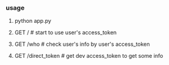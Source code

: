 ### usage

1. python app.py
1. GET / # start to use user's access_token
1. GET /who # check user's info by user's access_token

1. GET /direct_token # get dev access_token to get some info
